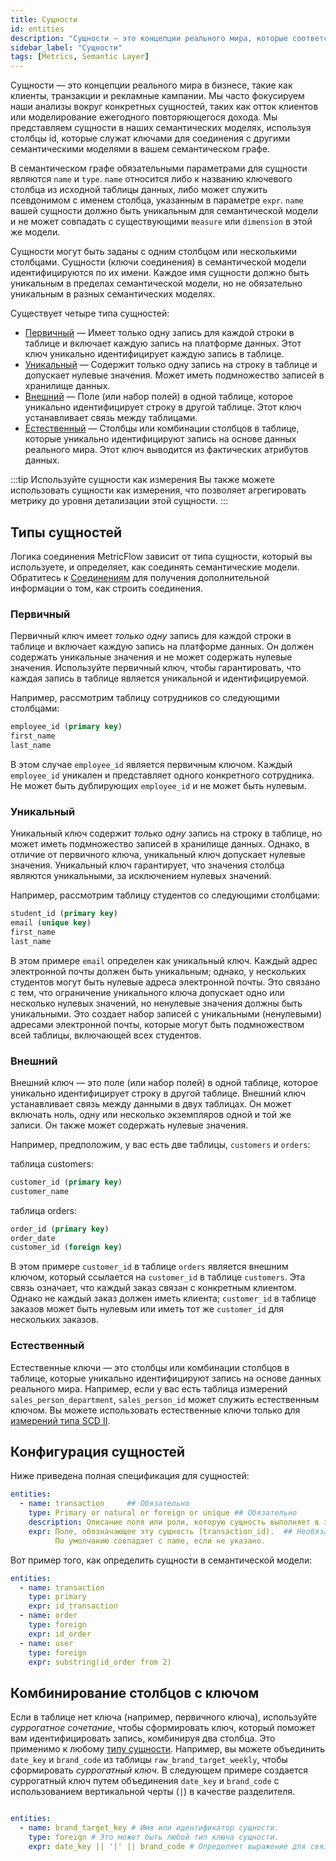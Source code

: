 ```yaml
---
title: Сущности
id: entities
description: "Сущности — это концепции реального мира, которые соответствуют ключевым частям вашего бизнеса, таким как клиенты, транзакции и рекламные кампании."
sidebar_label: "Сущности"
tags: [Metrics, Semantic Layer]
---
```


Сущности — это концепции реального мира в бизнесе, такие как клиенты, транзакции и рекламные кампании. Мы часто фокусируем наши анализы вокруг конкретных сущностей, таких как отток клиентов или моделирование ежегодного повторяющегося дохода. Мы представляем сущности в наших семантических моделях, используя столбцы id, которые служат ключами для соединения с другими семантическими моделями в вашем семантическом графе.

В семантическом графе обязательными параметрами для сущности являются `name` и `type`. `name` относится либо к названию ключевого столбца из исходной таблицы данных, либо может служить псевдонимом с именем столбца, указанным в параметре `expr`. `name` вашей сущности должно быть уникальным для семантической модели и не может совпадать с существующими `measure` или `dimension` в этой же модели.

Сущности могут быть заданы с одним столбцом или несколькими столбцами. Сущности (ключи соединения) в семантической модели идентифицируются по их имени. Каждое имя сущности должно быть уникальным в пределах семантической модели, но не обязательно уникальным в разных семантических моделях.

Существует четыре типа сущностей:
- [Первичный](#primary) &mdash; Имеет только одну запись для каждой строки в таблице и включает каждую запись на платформе данных. Этот ключ уникально идентифицирует каждую запись в таблице.
- [Уникальный](#unique) &mdash; Содержит только одну запись на строку в таблице и допускает нулевые значения. Может иметь подмножество записей в хранилище данных.
- [Внешний](#foreign) &mdash; Поле (или набор полей) в одной таблице, которое уникально идентифицирует строку в другой таблице. Этот ключ устанавливает связь между таблицами.
- [Естественный](#natural) &mdash; Столбцы или комбинации столбцов в таблице, которые уникально идентифицируют запись на основе данных реального мира. Этот ключ выводится из фактических атрибутов данных.

:::tip Используйте сущности как измерения
Вы также можете использовать сущности как измерения, что позволяет агрегировать метрику до уровня детализации этой сущности.
:::

## Типы сущностей

Логика соединения MetricFlow зависит от типа сущности, который вы используете, и определяет, как соединять семантические модели. Обратитесь к [Соединениям](/docs/build/join-logic) для получения дополнительной информации о том, как строить соединения.

### Первичный
Первичный ключ имеет _только одну_ запись для каждой строки в таблице и включает каждую запись на платформе данных. Он должен содержать уникальные значения и не может содержать нулевые значения. Используйте первичный ключ, чтобы гарантировать, что каждая запись в таблице является уникальной и идентифицируемой.

<Expandable alt_header="Пример первичного ключа">

Например, рассмотрим таблицу сотрудников со следующими столбцами:

```sql
employee_id (primary key)
first_name
last_name
```
В этом случае `employee_id` является первичным ключом. Каждый `employee_id` уникален и представляет одного конкретного сотрудника. Не может быть дублирующих `employee_id` и не может быть нулевым.

</Expandable>

### Уникальный
Уникальный ключ содержит _только одну_ запись на строку в таблице, но может иметь подмножество записей в хранилище данных. Однако, в отличие от первичного ключа, уникальный ключ допускает нулевые значения. Уникальный ключ гарантирует, что значения столбца являются уникальными, за исключением нулевых значений.

<Expandable alt_header="Пример уникального ключа">

Например, рассмотрим таблицу студентов со следующими столбцами:

```sql
student_id (primary key)
email (unique key)
first_name
last_name
```

В этом примере `email` определен как уникальный ключ. Каждый адрес электронной почты должен быть уникальным; однако, у нескольких студентов могут быть нулевые адреса электронной почты. Это связано с тем, что ограничение уникального ключа допускает одно или несколько нулевых значений, но ненулевые значения должны быть уникальными. Это создает набор записей с уникальными (ненулевыми) адресами электронной почты, которые могут быть подмножеством всей таблицы, включающей всех студентов.

</Expandable>

### Внешний
Внешний ключ — это поле (или набор полей) в одной таблице, которое уникально идентифицирует строку в другой таблице. Внешний ключ устанавливает связь между данными в двух таблицах.
Он может включать ноль, одну или несколько экземпляров одной и той же записи. Он также может содержать нулевые значения.

<Expandable alt_header="Пример внешнего ключа">

Например, предположим, у вас есть две таблицы, `customers` и `orders`:

таблица customers:

```sql
customer_id (primary key)
customer_name
```

таблица orders:

```sql
order_id (primary key)
order_date
customer_id (foreign key)
```

В этом примере `customer_id` в таблице `orders` является внешним ключом, который ссылается на `customer_id` в таблице `customers`. Эта связь означает, что каждый заказ связан с конкретным клиентом. Однако не каждый заказ должен иметь клиента; `customer_id` в таблице заказов может быть нулевым или иметь тот же `customer_id` для нескольких заказов.

</Expandable>

### Естественный

Естественные ключи — это столбцы или комбинации столбцов в таблице, которые уникально идентифицируют запись на основе данных реального мира. Например, если у вас есть таблица измерений `sales_person_department`, `sales_person_id` может служить естественным ключом. Вы можете использовать естественные ключи только для [измерений типа SCD II](/docs/build/dimensions#scd-type-ii).

## Конфигурация сущностей

Ниже приведена полная спецификация для сущностей:

```yaml
entities:
  - name: transaction     ## Обязательно
    type: Primary or natural or foreign or unique ## Обязательно
    description: Описание поля или роли, которую сущность выполняет в этой таблице ## Необязательно
    expr: Поле, обозначающее эту сущность (transaction_id).  ## Необязательно
          По умолчанию совпадает с name, если не указано.
```

Вот пример того, как определить сущности в семантической модели:
  
```yaml
entities:
  - name: transaction
    type: primary
    expr: id_transaction
  - name: order
    type: foreign
    expr: id_order
  - name: user
    type: foreign
    expr: substring(id_order from 2)
```

## Комбинирование столбцов с ключом

Если в таблице нет ключа (например, первичного ключа), используйте _суррогатное сочетание_, чтобы сформировать ключ, который поможет вам идентифицировать запись, комбинируя два столбца. Это применимо к любому [типу сущности](/docs/build/entities#entity-types). Например, вы можете объединить `date_key` и `brand_code` из таблицы `raw_brand_target_weekly`, чтобы сформировать _суррогатный ключ_. В следующем примере создается суррогатный ключ путем объединения `date_key` и `brand_code` с использованием вертикальной черты (`|`) в качестве разделителя.

```yaml

entities:
  - name: brand_target_key # Имя или идентификатор сущности.
    type: foreign # Это может быть любой тип ключа сущности. 
    expr: date_key || '|' || brand_code # Определяет выражение для связывания полей для формирования суррогатного ключа.
```